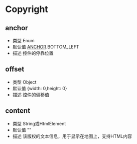 # Copyright

## anchor
* 类型 Enum
* 默认值 [ANCHOR](/guide/constants.html#controlanchor).BOTTOM_LEFT
* 描述 控件的停靠位置

## offset
* 类型 Object
* 默认值 {width: 0,height: 0}
* 描述 控件的偏移值

## content
* 类型 String或HtmlElement
* 默认值 ""
* 描述 该版权的文本信息，用于显示在地图上，支持HTML内容

